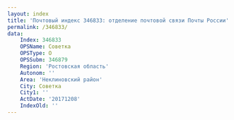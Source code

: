 ```yaml
---
layout: index
title: 'Почтовый индекс 346833: отделение почтовой связи Почты России'
permalink: /346833/
data:
    Index: 346833
    OPSName: Советка
    OPSType: О
    OPSSubm: 346879
    Region: 'Ростовская область'
    Autonom: ''
    Area: 'Неклиновский район'
    City: Советка
    City1: ''
    ActDate: '20171208'
    IndexOld: ''
---
```

